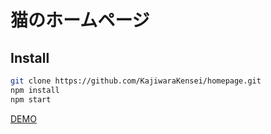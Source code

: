 # 猫のホームページ

## Install

```bash
git clone https://github.com/KajiwaraKensei/homepage.git
npm install
npm start
```

[DEMO](https://kd-mura.web.app)
